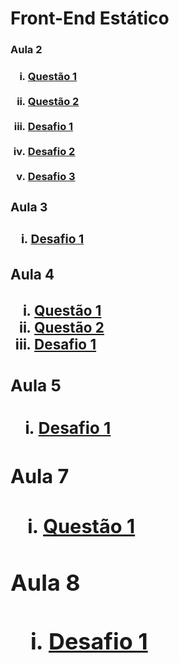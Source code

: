 # Front-End Estático

<h3>Aula 2<h3/>
<ol type = "i">
<li><a href = "https://mosilva.github.io/FrontEndEstatico/Exercicio/2/questao1.html" target="_blank"> Questão 1<a/></li>
<br/>
<li><a href = "https://mosilva.github.io/FrontEndEstatico/Exercicio/2/questao2" target="_blank"> Questão 2<a/></li>
<br/>
<li><a href = "https://mosilva.github.io/FrontEndEstatico/Desafio/2/Desafio1/Desafio1" target="_blank"> Desafio 1<a/></li>
<br/>
<li><a href= "https://mosilva.github.io/FrontEndEstatico/Desafio/2/Desafio2/Desafio2" target="_blank"> Desafio 2<a/></li>
<br/>
<li><a href = "https://mosilva.github.io/FrontEndEstatico/Desafio/2/Desafio3/Desafio3" target="_blank"> Desafio 3<a/></li>
</ol>
<h3>Aula 3<h3/>
<ol type = "i">
<li><a href = "https://mosilva.github.io/FrontEndEstatico/Desafio/3/Desafio3Aula3.html" target="_blank"> Desafio 1<a/></li>
</ol>
<h3>Aula 4<h3/>
<ol type = "i">
<li><a href = "https://mosilva.github.io/FrontEndEstatico/Exercicio/4/Exercicio1/index.html" target="_blank"> Questão 1<a/></li>
<li><a href = "https://mosilva.github.io/FrontEndEstatico/Exercicio/4/Exercicio2/index.html" target="_blank"> Questão 2<a/></li>
<li><a href = "https://mosilva.github.io/FrontEndEstatico/Desafio/4/index.html" target="_blank"> Desafio 1<a/></li>
</ol>
<h3>Aula 5<h3/>
<ol type = "i">
<li><a href = "https://mosilva.github.io/FrontEndEstatico/Desafio/5/index.html" target="_blank"> Desafio 1<a/></li>
</ol>
<h3>Aula 7<h3/>
<ol type = "i">
<li><a href = "https://mosilva.github.io/FrontEndEstatico/Aula/7/index.html" target="_blank"> Questão 1<a/></li>
</ol>
<h3>Aula 8<h3/>
<ol type = "i">
<li><a href = "https://mosilva.github.io/FrontEndEstatico/Desafio/6/index.html" target="_blank"> Desafio 1<a/></li>
</ol>
